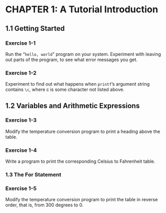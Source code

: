 # CHAPTER 1: A Tutorial Introduction

## 1.1 Getting Started

### Exercise 1-1

Run the “`hello, world`” program on your system. Experiment with leaving out parts of the program, to see what error messages you get.

### Exercise 1-2

Experiment to find out what happens when `printf`’s argument string contains `\c`, where c is some character not listed above.

## 1.2 Variables and Arithmetic Expressions

### Exercise 1-3

Modify the temperature conversion program to print a heading above the table.

### Exercise 1-4

Write a program to print the corresponding Celsius to Fahrenheit table.

### 1.3 The For Statement

### Exercise 1-5

Modify the temperature conversion program to print the table in reverse order, that is, from 300 degrees to 0.
